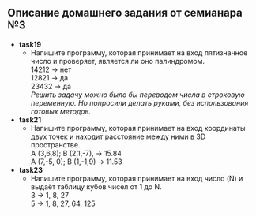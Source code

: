 ## Описание домашнего задания от семианара №3

- **task19**
    + Напишите программу, которая принимает на вход пятизначное число и проверяет, является ли оно палиндромом.  
    14212 -> нет  
    12821 -> да  
    23432 -> да  
    *Решить задачу можно было бы переводом числа в строковую переменную. Но попросили делать руками, без использования готовых методов.*
- **task21**
    + Напишите программу, которая принимает на вход координаты двух точек и находит расстояние между ними в 3D пространстве.  
    A (3,6,8); B (2,1,-7), -> 15.84  
    A (7,-5, 0); B (1,-1,9) -> 11.53  
- **task23**
    + Напишите программу, которая принимает на вход число (N) и выдаёт таблицу кубов чисел от 1 до N.  
    3 -> 1, 8, 27  
    5 -> 1, 8, 27, 64, 125